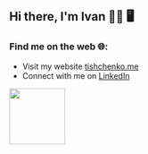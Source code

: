 ## Hi there, I'm Ivan 👋🏻 🖥️

### Find me on the web 🌐:
- Visit my website [tishchenko.me](tishchenko.me)
- Connect with me on [LinkedIn](https://www.linkedin.com/in/ivan-tishchenko/)

<img src="https://media.giphy.com/media/U3ZoIyURo8cMrnB7nf/giphy.gif" width="100" height="100"/>

<!--
**ivantishchenko/ivantishchenko** is a ✨ _special_ ✨ repository because its `README.md` (this file) appears on your GitHub profile.
https://media.giphy.com/media/du3J3cXyzhj75IOgvA/giphy.gif

Here are some ideas to get you started:

- 🔭 I’m currently working on ...
- 🌱 I’m currently learning ...
- 👯 I’m looking to collaborate on ...
- 🤔 I’m looking for help with ...
- 💬 Ask me about ...
- 📫 How to reach me: ...
- 😄 Pronouns: ...
- ⚡ Fun fact: ...
-->
